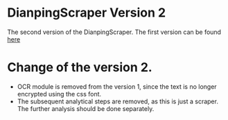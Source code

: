 # DianpingScraper Version 2
The second version of the DianpingScraper. The first version can be found [here](https://github.com/46319943/DianpingScraper)

# Change of the version 2.
- OCR module is removed from the version 1, since the text is no longer encrypted using the css font.
- The subsequent analytical steps are removed, as this is just a scraper. The further analysis should be done separately.